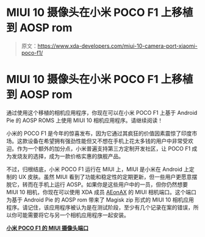 # MIUI 10 摄像头在小米 POCO F1 上移植到 AOSP rom

> 原文：<https://www.xda-developers.com/miui-10-camera-port-xiaomi-poco-f1/>

# MIUI 10 摄像头在小米 POCO F1 上移植到 AOSP rom

通过使用这个移植的相机应用程序，你现在可以在小米 POCO F1 上基于 Android Pie 的 AOSP ROMS 上使用 MIUI 10 相机应用程序。请继续阅读！

小米的 POCO F1 是今年的惊喜发布，因为它通过其疯狂的价值因素震惊了印度市场。这款设备在希望拥有强劲性能但又不想在手机上花太多钱的用户中非常受欢迎。作为一个额外的加分点，小米普遍支持第三方定制开发社区，让 POCO F1 成为发烧友的选择，成为一款价格实惠的旗舰产品。

不过，归根结底，小米 POCO F1 运行在 MIUI 上，MIUI 是小米在 Android 上定制的 UX 皮肤。虽然 MIUI 看到了功能和稳定性的定期更新，但一些用户更愿意摆脱它，转而在手机上运行 AOSP。如果你是这些用户中的一员，但你仍然想要 MIUI 10 相机，你现在可以使用 XDA 成员 [AEonAX](https://forum.xda-developers.com/member.php?u=4999811) 的 MIUI 相机端口。这个端口为基于 Android Pie 的 AOSP rom 带来了 Magisk zip 形式的 MIUI 10 相机应用程序。请记住，该应用程序被认为是在测试阶段，至少有几个记录在案的错误，所以你可能需要将它与另一个相机应用程序一起安装。

[**小米 POCO F1 的 MIUI 摄像头端口**](https://forum.xda-developers.com/poco-f1/themes/port-t3879357)